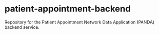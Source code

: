 # patient-appointment-backend
Repository for the Patient Appointment Network Data Application (PANDA) backend service.
